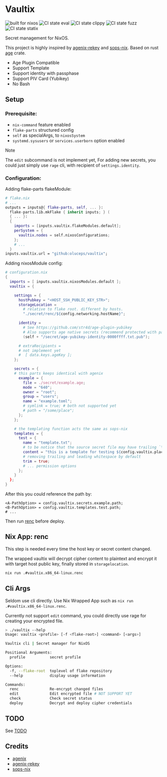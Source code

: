 # Vaultix

![built for nixos](https://img.shields.io/static/v1?logo=nixos&logoColor=white&label=&message=Built%20for%20NixOS&color=41439a)
![CI state eval](https://github.com/oluceps/vaultix/actions/workflows/eval.yaml/badge.svg)
![CI state clippy](https://github.com/oluceps/vaultix/actions/workflows/clippy.yaml/badge.svg)
![CI state fuzz](https://github.com/oluceps/vaultix/actions/workflows/fuzz.yaml/badge.svg)
![CI state statix](https://github.com/oluceps/vaultix/actions/workflows/statix.yaml/badge.svg)

Secret management for NixOS.

This project is highly inspired by [agenix-rekey](https://github.com/oddlama/agenix-rekey) and [sops-nix](https://github.com/Mic92/sops-nix). Based on rust [age](https://docs.rs/age/latest/age) crate.

+ Age Plugin Compatible
+ Support Template
+ Support identity with passphase
+ Support PIV Card (Yubikey)
+ No Bash

## Setup

### Prerequisite:

+ `nix-command` feature enabled
+ `flake-parts` structured config
+ `self` as specialArgs, to `nixosSystem`
+ `systemd.sysusers` or `services.userborn` option enabled

> [!NOTE]
> The `edit` subcommand is not implement yet, For adding new secrets, you could just simply use `rage` cli, with recipient of `settings.identity`.

### Configuration:

Adding flake-parts flakeModule:

```nix
# flake.nix
# ...
outputs = inputs@{ flake-parts, self, ... }:
  flake-parts.lib.mkFlake { inherit inputs; } (
  { ... }:
  {
    imports = [inputs.vaultix.flakeModules.default];
    perSystem = {
      vaultix.nodes = self.nixosConfigurations;
    };
    # ...
  }
inputs.vaultix.url = "github:oluceps/vaultix";
```

Adding nixosModule config:

```nix
# configuration.nix
{
  imports = [ inputs.vaultix.nixosModules.default ];
  vaultix = {

    settings = {
      hostPubkey = "<HOST_SSH_PUBLIC_KEY_STR>";
      storageLocation =
        # relative to flake root. different by hosts.
        "./secret/renc/${config.networking.hostName}";

      identity =
        # See https://github.com/str4d/age-plugin-yubikey
        # Also supports age native secrets (recommend protected with passphase)
        (self + "/secret/age-yubikey-identity-0000ffff.txt.pub");

      # extraRecipients =
      # not implement yet
      #  [ data.keys.ageKey ];
    };

    secrets = {
    # this parts keeps identical with agenix
      example = {
        file = ./secret/example.age;
        mode = "640";
        owner = "root";
        group = "users";
        name = "example.toml";
        # symlink = true; # both not supported yet
        # path = "/some/place";
      };
    };

    # the templating function acts the same as sops-nix
    templates = {
      test = {
        name = "template.txt";
        # to be notice that the source secret file may have trailing `\n`
        content = "this is a template for testing ${config.vaultix.placeholder.example}";
        # removing trailing and leading whitespace by default
        trim = true;
        # ... permission options
      };
    }
  };
}
```

After this you could reference the path by:

```
<A-PathOption> = config.vaultix.secrets.example.path;
<B-PathOption> = config.vaultix.templates.test.path;
# ...
```

Then run [renc](#nix-app-renc) before deploy.

## Nix App: renc

This step is needed every time the host key or secret content changed.

The wrapped vaultix will decrypt cipher content to plaintext and encrypt it with target host public key, finally stored in `storagelocation`.

```bash
nix run .#vaultix.x86_64-linux.renc
```

## Cli Args

Seldom use cli directly. Use Nix Wrapped App such as `nix run .#vaultix.x86_64-linux.renc`.

Currently not support `edit` command, you could directly use rage for creating your encrypted file.


```bash
> ./vaultix --help
Usage: vaultix <profile> [-f <flake-root>] <command> [<args>]

Vaultix cli | Secret manager for NixOS

Positional Arguments:
  profile           secret profile

Options:
  -f, --flake-root  toplevel of flake repository
  --help            display usage information

Commands:
  renc              Re-encrypt changed files
  edit              Edit encrypted file # NOT SUPPORT YET
  check             Check secret status
  deploy            Decrypt and deploy cipher credentials
```

## TODO

See [TODO](./TODO.md)

## Credits

+ [agenix](https://github.com/ryantm/agenix)
+ [agenix-rekey](https://github.com/oddlama/agenix-rekey)
+ [sops-nix](https://github.com/Mic92/sops-nix)
